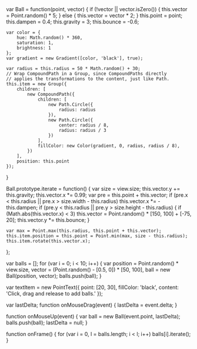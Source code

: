 <paperscript resize=true background=#f2f2f2 explain=true>
var Ball = function(point, vector) {
	if (!vector || vector.isZero()) {
		this.vector = Point.random() * 5;
	} else {
		this.vector = vector * 2;
	}
	this.point = point;
	this.dampen = 0.4;
	this.gravity = 3;
	this.bounce = -0.6;

	var color = {
		hue: Math.random() * 360,
		saturation: 1,
		brightness: 1
	};
	var gradient = new Gradient([color, 'black'], true);

	var radius = this.radius = 50 * Math.random() + 30;
	// Wrap CompoundPath in a Group, since CompoundPaths directly 
	// applies the transformations to the content, just like Path.
	this.item = new Group({
		children: [
			new CompoundPath({
				children: [
					new Path.Circle({
						radius: radius
					}),
					new Path.Circle({
						center: radius / 8,
						radius: radius / 3
					})
				],
				fillColor: new Color(gradient, 0, radius, radius / 8),
			})
		],
		position: this.point
	});
}

Ball.prototype.iterate = function() {
	var size = view.size;
	this.vector.y += this.gravity;
	this.vector.x *= 0.99;
	var pre = this.point + this.vector;
	if (pre.x < this.radius || pre.x > size.width - this.radius)
		this.vector.x *= -this.dampen;
	if (pre.y < this.radius || pre.y > size.height - this.radius) {
		if (Math.abs(this.vector.x) < 3)
			this.vector = Point.random() * [150, 100] + [-75, 20];
		this.vector.y *= this.bounce;
	}

	var max = Point.max(this.radius, this.point + this.vector);
	this.item.position = this.point = Point.min(max, size - this.radius);
	this.item.rotate(this.vector.x);
};


var balls = [];
for (var i = 0; i < 10; i++) {
	var position = Point.random() * view.size,
		vector = (Point.random() - [0.5, 0]) * [50, 100],
		ball = new Ball(position, vector);
	balls.push(ball);
}

var textItem = new PointText({
	point: [20, 30],
	fillColor: 'black',
	content: 'Click, drag and release to add balls.'
});

var lastDelta;
function onMouseDrag(event) {
	lastDelta = event.delta;
}

function onMouseUp(event) {
	var ball = new Ball(event.point, lastDelta);
	balls.push(ball);
	lastDelta = null;
}

function onFrame() {
	for (var i = 0, l = balls.length; i < l; i++)
		balls[i].iterate();
}
</paperscript>